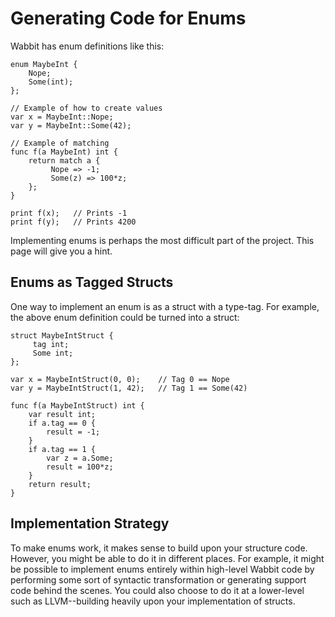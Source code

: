 # Generating Code for Enums

Wabbit has enum definitions like this:

```
enum MaybeInt {
    Nope;
    Some(int);
};

// Example of how to create values
var x = MaybeInt::Nope;
var y = MaybeInt::Some(42);

// Example of matching
func f(a MaybeInt) int {
    return match a {
         Nope => -1;
         Some(z) => 100*z;
    };
}

print f(x);   // Prints -1
print f(y);   // Prints 4200
```

Implementing enums is perhaps the most difficult part of the project.  This page will give you a hint.

## Enums as Tagged Structs

One way to implement an enum is as a struct with a type-tag.  For example, the above enum definition could be turned into a struct:

```
struct MaybeIntStruct {
     tag int;
     Some int;
};

var x = MaybeIntStruct(0, 0);    // Tag 0 == Nope
var y = MaybeIntStruct(1, 42);   // Tag 1 == Some(42)

func f(a MaybeIntStruct) int {
    var result int;
    if a.tag == 0 {
        result = -1;
    }
    if a.tag == 1 {
        var z = a.Some;
        result = 100*z;
    }
    return result;
}
```

## Implementation Strategy

To make enums work, it makes sense to build upon your structure code.  However, you might be able to do it in different places.  For example, it might be possible to implement enums entirely within high-level Wabbit code by performing some sort of syntactic transformation or generating support code behind the scenes.  You could also choose to do it at a lower-level such as LLVM--building heavily upon your implementation of structs.

